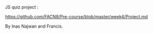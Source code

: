 JS quiz project : 

https://github.com/FACN8/Pre-course/blob/master/week4/Project.md

By Inas Najwan and Francis.
